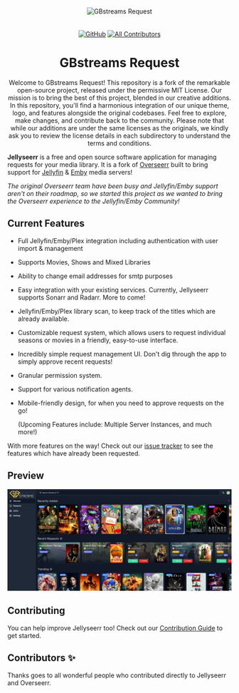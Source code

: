 <p align="center">
<img src="https://res.cloudinary.com/dpub6gcei/image/upload/v1678918299/GBstreams/branding/logo_full_by14nk.svg" alt="GBstreams Request" style="margin: 20px 0;">
</p>

<p align="center">
<a href="https://github.com/fallenbagel/jellyseerr/blob/develop/LICENSE"><img alt="GitHub" src="https://img.shields.io/github/license/fallenbagel/jellyseerr"></a>
<!-- ALL-CONTRIBUTORS-BADGE:START - Do not remove or modify this section -->
<a href="#contributors-"><img alt="All Contributors" src="https://img.shields.io/badge/all_contributors-60-orange.svg"/></a>
<!-- ALL-CONTRIBUTORS-BADGE:END -->

<div align="center">
  <h1>GBstreams Request</h1>
  <p>Welcome to GBstreams Request! This repository is a fork of the remarkable open-source project, released under the permissive MIT License. Our mission is to bring the best of this project, blended in our creative additions. In this repository, you'll find a harmonious integration of our unique theme, logo, and features alongside the original codebases. Feel free to explore, make changes, and contribute back to the community. Please note that while our additions are under the same licenses as the originals, we kindly ask you to review the license details in each subdirectory to understand the terms and conditions.</p>
</div>

**Jellyseerr** is a free and open source software application for managing requests for your media library.
It is a fork of [Overseerr](https://github.com/sct/overseerr) built to bring support for [Jellyfin](https://github.com/jellyfin/jellyfin) & [Emby](https://github.com/MediaBrowser/Emby) media servers!

_The original Overseerr team have been busy and Jellyfin/Emby support aren't on their roadmap, so we started this project as we wanted to bring the Overseerr experience to the Jellyfin/Emby Community!_

## Current Features

- Full Jellyfin/Emby/Plex integration including authentication with user import & management
- Supports Movies, Shows and Mixed Libraries
- Ability to change email addresses for smtp purposes
- Easy integration with your existing services. Currently, Jellyseerr supports Sonarr and Radarr. More to come!
- Jellyfin/Emby/Plex library scan, to keep track of the titles which are already available.
- Customizable request system, which allows users to request individual seasons or movies in a friendly, easy-to-use interface.
- Incredibly simple request management UI. Don't dig through the app to simply approve recent requests!
- Granular permission system.
- Support for various notification agents.
- Mobile-friendly design, for when you need to approve requests on the go!

  (Upcoming Features include: Multiple Server Instances, and much more!)

With more features on the way! Check out our [issue tracker](https://github.com/fallenbagel/jellyseerr/issues) to see the features which have already been requested.

## Preview

<img src="./public/preview.jpg">

## Contributing

You can help improve Jellyseerr too! Check out our [Contribution Guide](https://github.com/fallenbagel/jellyseerr/blob/develop/CONTRIBUTING.md) to get started.

## Contributors ✨

Thanks goes to all wonderful people who contributed directly to Jellyseerr and Overseerr.
